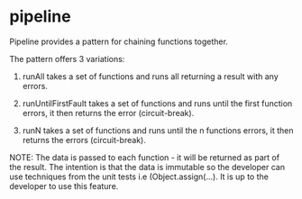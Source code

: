# pipeline

Pipeline provides a pattern for chaining functions together. 

The pattern offers 3 variations:

1. runAll
takes a set of functions and runs all returning a result with any errors.

2. runUntilFirstFault
takes a set of functions and runs until the first function errors, it 
then returns the error (circuit-break).

3. runN
takes a set of functions and runs until the n functions errors, it 
then returns the errors (circuit-break).

NOTE: The data is passed to each function - it will be returned as part of the result. 
The intention is that the data is immutable so the developer can use techniques from the unit tests
i.e (Object.assign(...). It is up to the developer to use this feature.
